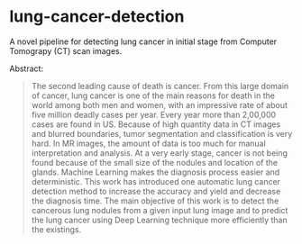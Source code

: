 # lung-cancer-detection
A novel pipeline for detecting lung cancer in initial stage from Computer Tomograpy (CT) scan images.

Abstract:

> The second leading cause of death is cancer. From this large domain of cancer, lung cancer is one of the main reasons for death in the world among both men and women, with an impressive rate of about five million deadly cases per year. Every year more than 2,00,000 cases are found in US. Because of high quantity data in CT images and blurred boundaries, tumor segmentation and classification is very hard. In MR images, the amount of data is too much for manual interpretation and analysis. At a very early stage, cancer is not being found because of the small size of the nodules and location of the glands. Machine Learning makes the diagnosis process easier and deterministic. This work has introduced one automatic lung cancer detection method to increase the accuracy and yield and decrease the diagnosis time. The main objective of this work is to detect the cancerous lung nodules from a given input lung image and to predict the lung cancer using Deep Learning technique more efficiently than the existings.
